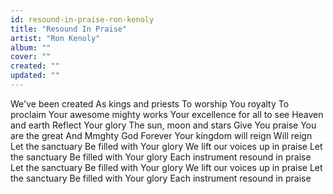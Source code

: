 ```yaml
---
id: resound-in-praise-ron-kenoly
title: "Resound In Praise"
artist: "Ron Kenoly"
album: ""
cover: ""
created: ""
updated: ""
---
```


We've been created
As kings and priests
To worship You royalty
To proclaim
Your awesome mighty works
Your excellence for all to see
Heaven and earth
Reflect Your glory
The sun, moon and stars
Give You praise
You are the great
And Mmghty God
Forever Your kingdom will reign
Will reign
Let the sanctuary
Be filled with Your glory
We lift our voices up in praise
Let the sanctuary
Be filled with Your glory
Each instrument resound in praise
Let the sanctuary
Be filled with Your glory
We lift our voices up in praise
Let the sanctuary
Be filled with Your glory
Each instrument resound in praise